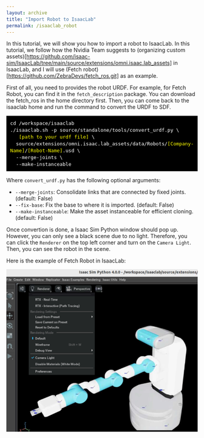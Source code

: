 ```yaml
---
layout: archive
title: "Import Robot to IsaacLab"
permalink: /isaaclab_robot
---
```


In this tutorial, we will show you how to import a robot to IsaacLab. In this tutorial, we follow how the Nvidia Team suggests to (organizing custom assets)[https://github.com/isaac-sim/IsaacLab/tree/main/source/extensions/omni.isaac.lab_assets] in IsaacLab, and I will use (Fetch robot)[https://github.com/ZebraDevs/fetch_ros.git] as an example.

First of all, you need to provides the robot URDF. For example, for Fetch Robot, you can find it in the `fetch_description` package. You can download the fetch_ros in the home directory first. Then, you can come back to the isaaclab home and run the command to convert the URDF to SDF.

<pre style="font-size: 15px;color: white;background-color: #000000; padding: 10px;">
<code>cd /workspace/isaaclab
./isaaclab.sh -p source/standalone/tools/convert_urdf.py \
  <span style="color: yellow;"> [path to your urdf file]</span> \
  source/extensions/omni.isaac.lab_assets/data/Robots/<span style="color: yellow;">[Company-Name]</span>/<span style="color: yellow;">[Robot-Name]</span>.usd \
  --merge-joints \
  --make-instanceable</code>
</pre>
Where `convert_urdf.py` has the following optional arguments:
- `--merge-joints`: Consolidate links that are connected by fixed joints. (default: False)
- `--fix-base`: Fix the base to where it is imported. (default: False)
- `--make-instanceable`: Make the asset instanceable for efficient cloning. (default: False)

Once convertion is done, a Isaac Sim Python window should pop up. However, you can only see a black scene due to no light. Therefore, you can click the `Renderer` on the top left corner and turn on the `Camera Light`. Then, you can see the robot in the scene.

Here is the example of Fetch Robot in IsaacLab:

<img src="/images/isaaclab_robot_img1.png" alt="import robot">